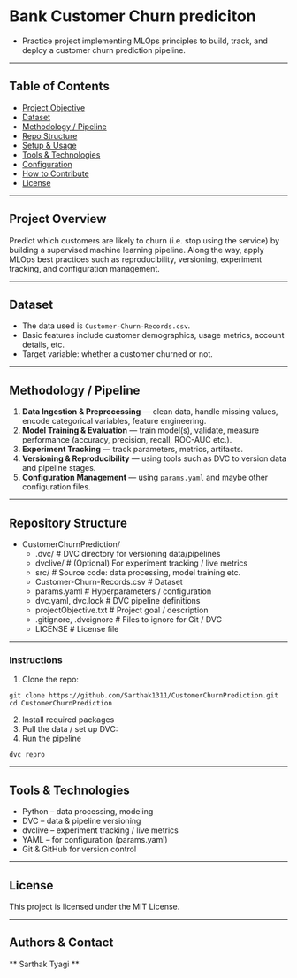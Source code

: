 # Bank Customer Churn prediciton 
- Practice project implementing MLOps principles to build, track, and deploy a customer churn prediction pipeline.
---
## Table of Contents

- [Project Objective](#project-objective)  
- [Dataset](#dataset)  
- [Methodology / Pipeline](#methodology--pipeline)  
- [Repo Structure](#repo-structure)  
- [Setup & Usage](#setup--usage)  
- [Tools & Technologies](#tools--technologies)  
- [Configuration](#configuration)  
- [How to Contribute](#how-to-contribute)  
- [License](#license)
---

## Project Overview 
Predict which customers are likely to churn (i.e. stop using the service) by building a supervised machine learning pipeline. Along the way, apply MLOps best practices such as reproducibility, versioning, experiment tracking, and configuration management.

---

## Dataset

- The data used is `Customer-Churn-Records.csv`.  
- Basic features include customer demographics, usage metrics, account details, etc.  
- Target variable: whether a customer churned or not.

---

## Methodology / Pipeline

1. **Data Ingestion & Preprocessing** — clean data, handle missing values, encode categorical variables, feature engineering.  
2. **Model Training & Evaluation** — train model(s), validate, measure performance (accuracy, precision, recall, ROC-AUC etc.).  
3. **Experiment Tracking** — track parameters, metrics, artifacts.  
4. **Versioning & Reproducibility** — using tools such as DVC to version data and pipeline stages.  
5. **Configuration Management** — using `params.yaml` and maybe other configuration files.  

---
## Repository Structure
- CustomerChurnPrediction/
    - .dvc/ # DVC directory for versioning data/pipelines
    - dvclive/ # (Optional) For experiment tracking / live metrics
    - src/ # Source code: data processing, model training etc.
    - Customer-Churn-Records.csv # Dataset
    - params.yaml # Hyperparameters / configuration
    - dvc.yaml, dvc.lock # DVC pipeline definitions
    - projectObjective.txt # Project goal / description
    - .gitignore, .dvcignore # Files to ignore for Git / DVC
    - LICENSE # License file

---
### Instructions

1. Clone the repo:
```
git clone https://github.com/Sarthak1311/CustomerChurnPrediction.git
cd CustomerChurnPrediction
```

2. Install required packages
3. Pull the data / set up DVC:
4. Run the pipeline
```
dvc repro
```
---

## Tools & Technologies

- Python – data processing, modeling
- DVC – data & pipeline versioning
- dvclive – experiment tracking / live metrics
- YAML – for configuration (params.yaml)
- Git & GitHub for version control


---
## License
This project is licensed under the MIT License.

---
## Authors & Contact
** Sarthak Tyagi **

